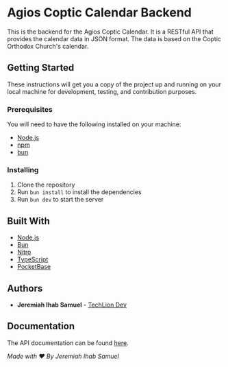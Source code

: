 # Agios Coptic Calendar Backend
This is the backend for the Agios Coptic Calendar. It is a RESTful API that provides the calendar data in JSON format. The data is based on the Coptic Orthodox Church's calendar.

## Getting Started
These instructions will get you a copy of the project up and running on your local machine for development, testing, and contribution purposes.

### Prerequisites
You will need to have the following installed on your machine:
- [Node.js](https://nodejs.org/en/)
- [npm](https://www.npmjs.com/)
- [bun](https://bun.sh/)

### Installing
1. Clone the repository
2. Run `bun install` to install the dependencies
3. Run `bun dev` to start the server

## Built With
- [Node.js](https://nodejs.org/en/)
- [Bun](https://bun.sh/)
- [Nitro](https://nitro.unjs.io/)
- [TypeScript](https://www.typescriptlang.org/)
- [PocketBase](https://pocketbase.io/)

## Authors
- **Jeremiah Ihab Samuel** - [TechLion Dev](https://techlion.dev/)

## Documentation
The API documentation can be found [here](DOCS.md).

*Made with ❤️ By Jeremiah Ihab Samuel*
